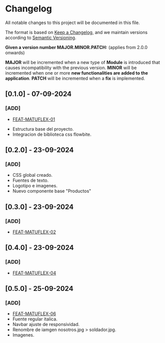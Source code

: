 # Changelog
 
All notable changes to this project will be documented in this file.

The format is based on [Keep a Changelog](https://keepachangelog.com/en/1.0.0/), and we maintain versions according to [Semantic Versioning](https://semver.org/spec/v2.0.0.html).

**Given a version number MAJOR.MINOR.PATCH:** (applies from 2.0.0 onwards)

**MAJOR** will be incremented when a new type of **Module** is introduced that causes incompatibility with the previous version.
**MINOR** will be incremented when one or more **new functionalities are added to the application**.
**PATCH** will be incremented when a **fix** is implemented.

## [0.1.0] - 07-09-2024
### [ADD]
* [FEAT-MATUFLEX-01](https://trello.com/c/fCtwpVwQ/1-1-estructura-base)
- Estructura base del proyecto.
- Integracion de biblioteca css flowbite.

## [0.2.0] - 23-09-2024
### [ADD]
- CSS global creado.
- Fuentes de texto.
- Logotipo e imagenes.
- Nuevo componente base "Productos"

## [0.3.0] - 23-09-2024
### [ADD]
- [FEAT-MATUFLEX-02](https://trello.com/c/9Czk7zrv/2-2-navbar)

## [0.4.0] - 23-09-2024
### [ADD]
- [FEAT-MATUFLEX-04](https://trello.com/c/KM0jQi9l/4-4-quienes-somos)

## [0.5.0] - 25-09-2024
### [ADD]
- [FEAT-MATUFLEX-06](https://trello.com/c/tpwaf6m2/5-6-servicios)
- Fuente regular italica.
- Navbar ajuste de responsividad.
- Renombre de iamgen nosotros.jpg > soldador.jpg.
- Imagenes.
